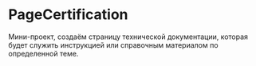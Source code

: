 # PageCertification
Мини-проект, создаём страницу технической документации, которая будет служить инструкцией или справочным материалом по определенной теме.
